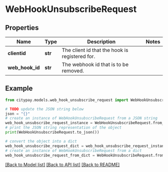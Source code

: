 # WebHookUnsubscribeRequest


## Properties

Name | Type | Description | Notes
------------ | ------------- | ------------- | -------------
**clientid** | **str** | The client id that the hook is registered for.  | 
**web_hook_id** | **str** | The webhook id that is to be removed.  | 

## Example

```python
from citypay.models.web_hook_unsubscribe_request import WebHookUnsubscribeRequest

# TODO update the JSON string below
json = "{}"
# create an instance of WebHookUnsubscribeRequest from a JSON string
web_hook_unsubscribe_request_instance = WebHookUnsubscribeRequest.from_json(json)
# print the JSON string representation of the object
print(WebHookUnsubscribeRequest.to_json())

# convert the object into a dict
web_hook_unsubscribe_request_dict = web_hook_unsubscribe_request_instance.to_dict()
# create an instance of WebHookUnsubscribeRequest from a dict
web_hook_unsubscribe_request_from_dict = WebHookUnsubscribeRequest.from_dict(web_hook_unsubscribe_request_dict)
```
[[Back to Model list]](../README.md#documentation-for-models) [[Back to API list]](../README.md#documentation-for-api-endpoints) [[Back to README]](../README.md)


